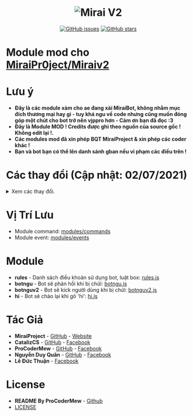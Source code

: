 <h1 align="center">
	<img src="https://i.imgur.com/noa9vrl.jpg " alt="Mirai V2">
</h1>

<p align="center">
	<a href="https://github.com/vipproeditor/Module-Mod-For-Mirai-V2/issues" target="_blank"><img alt="GitHub issues" src="https://img.shields.io/github/issues/vipproeditor/Module-Mod-For-Mirai-V2"></a>
	<a href="https://github.com/vipproeditor/Module-Mod-For-Mirai-V2/stargazers" target="_blank"><img alt="GitHub stars" src="https://img.shields.io/github/stars/vipproeditor/Module-Mod-For-Mirai-V2"></a>
</p>

# Module mod cho [MiraiPr0ject/Miraiv2](https://github.com/miraiPr0ject/miraiv2)

# Lưu ý
- **Đây là các module xàm cho ae đang xài MiraiBot, không nhằm mục đích thương mại hay gì - tuy khá ngu về code nhưng cũng muốn đóng góp một chút cho bot trở nên vjppro hơn - Cảm ơn bạn đã đọc :3**
- **Đây là Module MOD ! Credits được ghi theo nguồn của source gốc ! Không edit lại !.**
- **Các modules mod đã xin phép BQT MiraiProject & xin phép các coder khác !**
- **Bạn và bot bạn có thể lên danh sánh gban nếu vi phạm các điều trên !**

# Các thay đổi (Cập nhật: 02/07/2021)

<details>
	<summary>Xem các thay đổi.</summary>
	<br>
	<p>- 02/07/2021 - Update module Rules.</p>
        <p>- 02/07/2021 - Update module Botngu.</p>
        <p>- 02/07/2021 - Update module BotnguV2.</p>
        <p>- 02/07/2021 - Update module Hi.</p>
 
</details>

# Vị Trí Lưu
- Module command: [modules/commands](https://github.com/miraiPr0ject/miraiv2/tree/main/modules/commands)
- Module event: [modules/events](https://github.com/miraiPr0ject/miraiv2/tree/main/modules/events)
# Module
- **rules** - Danh sách điều khoản sử dụng bot, luật box: [rules.js](rules.js)
- **botngu** - Bot sẽ phản hồi khi bị chửi: [botngu.js](botngu.js)
- **botnguv2** - Bot sẽ kick người dùng khi bị chửi: [botnguv2.js](botnguv2.js)
- **hi** - Bot sẽ chào lại khi gõ 'hi': [hi.js](hi.js)
# Tác Giả
- **MiraiProject** - [GitHub](https://github.com/miraipr0ject/miraiv2) - [Website](https://miraiproject.tk/)
- **CatalizCS** - [GitHub](https://github.com/catalizcs) - [Facebook](https://www.facebook.com/catalizcs)
- **ProCoderMew** - [GitHub](https://github.com/miraiPr0ject/Module-Mew) - [Facebook](https://www.facebook.com/ProCoder.Mew)
- **Nguyễn Duy Quân** - [GitHub](https://github.com/DQuann) - [Facebook](https://www.facebook.com/duyquan.social)
- **Lê Đức Thuận** - [Facebook](https://www.facebook.com/duyquan.social)

# License
- **README By ProCoderMew** - [Github](https://github.com/miraiPr0ject/Module-Mew)
- [LICENSE](LICENSE)
